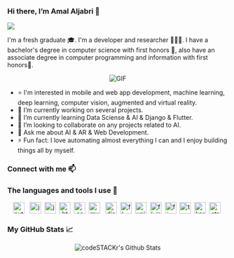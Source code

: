 ### Hi there, I’m Amal Aljabri 👋 
![](https://komarev.com/ghpvc/?username=AmalAljabri&color=ff69b4)

I'm a fresh graduate 🎓. I'm a developer and researcher 👩🏻‍💻. I have a bachelor's degree in computer science with first honors 🏅, also have an associate degree in computer programming and information with first honors🥇.

<p align="center">
<img align="center" alt="GIF" src="https://media.giphy.com/media/L1R1tvI9svkIWwpVYr/giphy.gif" />
</p>


- ⭐️ I'm interested in mobile and web app development, machine learning, deep learning, computer vision, augmented and virtual reality.
- 🔭 I’m currently working on several projects.
- 🌱 I’m currently learning Data Sciense & AI & Django & Flutter.
- 👯 I’m looking to collaborate on any projects related to AI.
- 💬 Ask me about AI & AR & Web Development.
- ⚡ Fun fact: I love automating almost everything I can and I enjoy building things all by myself.

### Connect with me 📫 

### The languages and tools I use 🚀
<p align="center">
	<img title="python" alt="python" src="https://cdn.worldvectorlogo.com/logos/python-5.svg" width="26px" /> &nbsp;
	<img title="javascript" alt="javascript" src="https://cdn.worldvectorlogo.com/logos/javascript.svg" width="26px"/>&nbsp;
	<img title="java" alt="java" src="https://cdn.worldvectorlogo.com/logos/java.svg" width="26px" />&nbsp;
	<img title="html" alt="html" src="https://cdn.worldvectorlogo.com/logos/html5.svg" width="26px" />&nbsp;
	<img title="css" alt="css" src="https://cdn.worldvectorlogo.com/logos/css-5.svg" width="26px" />&nbsp;
	<img title="mysql" alt="mysql" src="https://cdn.worldvectorlogo.com/logos/mysql.svg" width="26px" /> &nbsp;
	<img title="django" alt="django" src="https://cdn.worldvectorlogo.com/logos/django-community.svg" width="26px" />&nbsp;
	<img title="flask" alt="flask" src="https://cdn.worldvectorlogo.com/logos/flask.svg" width="26px"/>&nbsp;
	<img title="unity" alt="unity" src="https://cdn.worldvectorlogo.com/logos/unity-technologies-logo.svg" width="26px" />&nbsp;
	<img title="flutter" alt="flutter" src="https://cdn.worldvectorlogo.com/logos/flutter.svg" width="26px"/>&nbsp;
	<img title="firebase" alt="firebase" src="https://cdn.worldvectorlogo.com/logos/firebase-1.svg"width="26px"/>&nbsp;
	<img title="tensorflow" alt="tensorflow" src="https://cdn.worldvectorlogo.com/logos/tensorflow-2.svg" width="26px" />&nbsp;
	<img title="keras" alt="keras" src="https://keras.io/img/logo.png" width="26px"/>&nbsp;
	<img title="streamlit" alt="streamlit" src="https://assets.website-files.com/5dc3b47ddc6c0c2a1af74ad0/5e0a328bedb754beb8a973f9_logomark_website.png" width="26px"/>&nbsp;
</p>

### My GitHub Stats 📈 
<p align="center">
<img align="center" alt="codeSTACKr's Github Stats" src="https://github-readme-stats.vercel.app/api?username=AmalAljabri&show_icons=true&theme=radical" />
</p>
